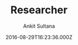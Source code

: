 ---
title: Researcher
github: https://github.com/ankitsultana/researcher
demo: https://ankitsultana.com/researcher
author: Ankit Sultana
ssg:
  - Jekyll
cms:
  - Markdown
date: 2016-08-29T16:23:36.000Z
description: A jekyll based resume template
draft: true
publish_date: '2016-08-29T16:23:36Z'
update_date: '2021-06-11T12:07:01Z'
github_star: 472
github_fork: 451
---
